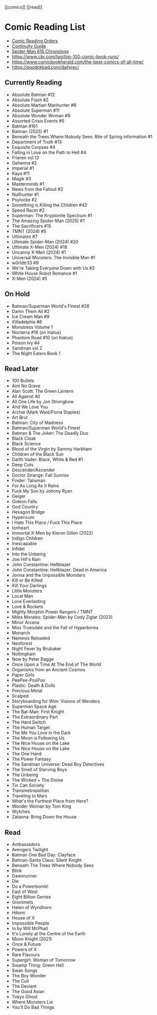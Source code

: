 [[comics]] [[read]]
# Comic Reading List
- [Comic Reading Orders](https://comicbookreadingorders.com/)
- [Continuity Guide](https://www.continuityguide.net)
- [Spider-Man 616 Chronology](https://docs.google.com/spreadsheets/d/1z_Ug8gASt3NFLDSXKn7-XOuPLhbemez55798BRL7t-k)
- https://www.cbr.com/tag/top-100-comic-book-runs/
- https://www.comicbookherald.com/the-best-comics-of-all-time/
- https://goodokbad.com/dailyrec/
## Currently Reading
- Absolute Batman #12
- Absolute Flash #2
- Absolute Martian Manhunter #6
- Absolute Superman #11
- Absolute Wonder Woman #9
- Assorted Crisis Events #5
- Batman #161
- Batman (2025) #1
- Beneath the Trees Where Nobody Sees: Rite of Spring information #1
- Department of Truth #13
- Exquisite Corpses #4
- Falling in Love on the Path to Hell #4
- Frieren vol 12
- Gehenna #2
- Imperial #1
- Kaya #11
- Magik #3
- Masterminds #1
- News from the Fallout #2
- Nullhunter #1
- Psylocke #2
- Something is Killing the Children #42
- Speed Racer #2
- Superman: The Kryptonite Spectrum #1
- The Amazing Spider-Man (2025) #1
- The Sacrificers #15
- TMNT (2024) #5
- Ultimates #7
- Ultimate Spider-Man (2024) #20
- Ultimate X-Men (2024) #18
- Uncanny X-Men (2024) #1
- Universal Monsters: The Invisible Man #1
- w0rldtr33 #9
- We're Taking Everyone Down with Us #2
- White House Robot Romance #1
- X-Men (2024) #5
## On Hold
- Batman/Superman World's Finest #26
- Damn Them All #2
- Ice Cream Man #9
- Killadelphia #6
- Monstress Volume 1
- Nocterra #16 (on hiatus)
- Phantom Road #10 (on hiatus)
- Poison Ivy #4
- Sandman vol 2
- The Night Eaters Book 1
## Read Later
- 100 Bullets
- Aint No Grave
- Alan Scott: The Green Lantern
- All Against All
- All One Life by Jon Strongbow
- And We Love You
- Archie (Mark Waid/Fiona Staples)
- Art Brut
- Batman: City of Madness
- Batman/Superman World's Finest
- Batman & The Joker: The Deadly Duo
- Black Cloak
- Black Science
- Blood of the Virgin by Sammy Harkham
- Children of the Black Sun
- Darth Vader: Black, White & Red #1
- Deep Cuts
- Descender/Ascender
- Doctor Strange: Fall Sunrise
- Finder: Talisman
- For As Long As It Rains
- Fuck My Son by Johnny Ryan
- Geiger
- Gideon Falls
- God Country
- Hexagon Bridge
- Hypericum
- I Hate This Place / Fuck This Place
- Ionheart
- Immortal X-Men by Kieron Gillen (2022)
- Indigo Children
- Inescapable
- Infidel
- Into the Unbeing
- Joe Hill's Rain
- John Constantine: Hellblazer
- John Constantine: Hellblazer: Dead in America
- Jonna and the Unpossible Monsters
- Kill or Be Killed
- Kill Your Darlings
- Little Monsters
- Local Man
- Love Everlasting
- Love & Rockets
- Mighty Morphin Power Rangers / TMNT
- Miles Morales: Spider-Man by Cody Ziglar (2023)
- Minor Arcana
- Miss Truesdale and the Fall of Hyperborea
- Monarch
- Nemesis Reloaded
- Neoforest
- Night Fever by Brubaker
- Nottingham
- Now by Peter Bagge
- Once Upon a Time At The End of The World
- Organisms from an Ancient Cosmos
- Paper Girls
- PeePee-PooPoo
- Plastic: Death & Dolls
- Precious Metal
- Scalped
- Storyboarding for Wim: Visions of Wenders
- Superman Space Age
- The Bat-Man: First Knight
- The Extraordinary Part
- The Hard Switch
- The Human Target
- The Me You Love in the Dark
- The Moon is Following Us
- The Nice House on the Lake
- The Nice House on the Lake
- The One Hand
- The Power Fantasy
- The Sandman Universe: Dead Boy Detectives
- The Smell of Starving Boys
- The Unbeing
- The Wicked + The Divine
- Tin Can Society
- Transmetropolitan
- Traveling to Mars
- What's the Furthest Place from Here?
- Wonder Woman by Tom King
- Wytches
- Zatanna: Bring Down the House
## Read
- Ambassadors
- Avengers Twilight
- Batman One Bad Day: Clayface
- Batman-Santa Claus: Silent Knight
- Beneath The Trees Where Nobody Sees
- Blink
- Dawnrunner
- Die
- Do a Powerbomb!
- East of West
- Eight Billion Genies
- Grommets
- Helen of Wyndhorn
- Hitomi
- House of X
- Impossible People
- In by Will McPhail
- It's Lonely at the Centre of the Earth
-  Moon Knight (2021)
- Once & Future
- Powers of X
- Rare Flavours
- Supergirl: Woman of Tomorrow
- Swamp Thing: Green Hell
- Swan Songs
- The Boy Wonder
- The Cull
- The Deviant
- The Good Asian
- Tokyo Ghost
- Where Monsters Lie
- You'll Do Bad Things